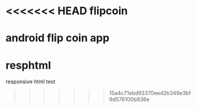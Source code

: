 <<<<<<< HEAD
flipcoin
========

android flip coin app
=======
resphtml
========

responsive html test
>>>>>>> 15a4c71ebd93370eed2b349e3bf9d578100b936e

